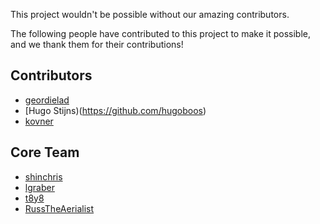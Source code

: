 This project wouldn't be possible without our amazing contributors.

The following people have contributed to this project to make it possible, and we thank them for their contributions!

## Contributors

* [geordielad](https://github.com/geordielad)
* [Hugo Stijns)(https://github.com/hugoboos)
* [kovner](https://github.com/kovner)


## Core Team

* [shinchris](https://github.com/shinchris)
* [lgraber](https://github.com/lgraber)
* [t8y8](https://github.com/t8y8)
* [RussTheAerialist](https://github.com/RussTheAerialist)
